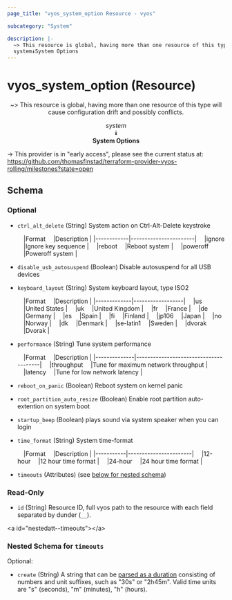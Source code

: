 ```yaml
---
page_title: "vyos_system_option Resource - vyos"

subcategory: "System"

description: |- 
  ~> This resource is global, having more than one resource of this type will cause configuration drift and possibly conflicts.
  system⯯System Options
---
```


# vyos_system_option (Resource)
<center>

~> This resource is global, having more than one resource of this type will cause configuration drift and possibly conflicts.

*system*  
⯯  
**System Options**


</center>

-> This provider is in "early access", please see the current status at: https://github.com/thomasfinstad/terraform-provider-vyos-rolling/milestones?state=open

## Schema

### Optional

- `ctrl_alt_delete` (String) System action on Ctrl-Alt-Delete keystroke

    &emsp;|Format    &emsp;|Description          |
    |------------|-----------------------|
    &emsp;|ignore    &emsp;|Ignore key sequence  |
    &emsp;|reboot    &emsp;|Reboot system        |
    &emsp;|poweroff  &emsp;|Poweroff system      |
- `disable_usb_autosuspend` (Boolean) Disable autosuspend for all USB devices
- `keyboard_layout` (String) System keyboard layout, type ISO2

    &emsp;|Format     &emsp;|Description     |
    |-------------|------------------|
    &emsp;|us         &emsp;|United States   |
    &emsp;|uk         &emsp;|United Kingdom  |
    &emsp;|fr         &emsp;|France          |
    &emsp;|de         &emsp;|Germany         |
    &emsp;|es         &emsp;|Spain           |
    &emsp;|fi         &emsp;|Finland         |
    &emsp;|jp106      &emsp;|Japan           |
    &emsp;|no         &emsp;|Norway          |
    &emsp;|dk         &emsp;|Denmark         |
    &emsp;|se-latin1  &emsp;|Sweden          |
    &emsp;|dvorak     &emsp;|Dvorak          |
- `performance` (String) Tune system performance

    &emsp;|Format      &emsp;|Description                          |
    |--------------|---------------------------------------|
    &emsp;|throughput  &emsp;|Tune for maximum network throughput  |
    &emsp;|latency     &emsp;|Tune for low network latency         |
- `reboot_on_panic` (Boolean) Reboot system on kernel panic
- `root_partition_auto_resize` (Boolean) Enable root partition auto-extention on system boot
- `startup_beep` (Boolean) plays sound via system speaker when you can login
- `time_format` (String) System time-format

    &emsp;|Format   &emsp;|Description          |
    |-----------|-----------------------|
    &emsp;|12-hour  &emsp;|12 hour time format  |
    &emsp;|24-hour  &emsp;|24 hour time format  |
- `timeouts` (Attributes) (see [below for nested schema](#nestedatt--timeouts))

### Read-Only

- `id` (String) Resource ID, full vyos path to the resource with each field separated by dunder (`__`).

&lt;a id=&#34;nestedatt--timeouts&#34;&gt;&lt;/a&gt;
### Nested Schema for `timeouts`

Optional:

- `create` (String) A string that can be [parsed as a duration](https://pkg.go.dev/time#ParseDuration) consisting of numbers and unit suffixes, such as &#34;30s&#34; or &#34;2h45m&#34;. Valid time units are &#34;s&#34; (seconds), &#34;m&#34; (minutes), &#34;h&#34; (hours).  

